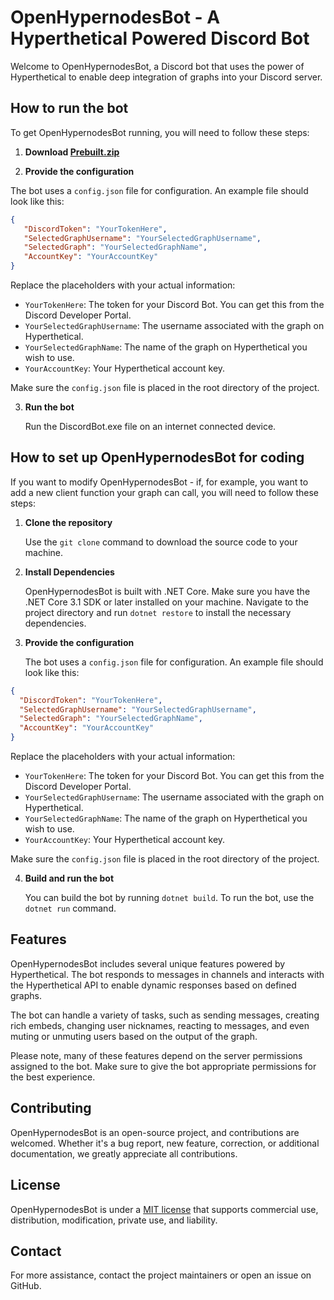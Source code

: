 # OpenHypernodesBot - A Hyperthetical Powered Discord Bot

Welcome to OpenHypernodesBot, a Discord bot that uses the power of Hyperthetical to enable deep integration of graphs into your Discord server.

   ## How to run the bot
   To get OpenHypernodesBot running, you will need to follow these steps:
   1. **Download [Prebuilt.zip](https://github.com/fahyc/OSHypernodesBot/blob/main/Prebuilt.zip)**

   2. **Provide the configuration**

   The bot uses a `config.json` file for configuration. An example file should look like this:

   ```json
   {
      "DiscordToken": "YourTokenHere",
      "SelectedGraphUsername": "YourSelectedGraphUsername",
      "SelectedGraph": "YourSelectedGraphName",
      "AccountKey": "YourAccountKey"
   }
   ```

   Replace the placeholders with your actual information:

   - `YourTokenHere`: The token for your Discord Bot. You can get this from the Discord Developer Portal.
   - `YourSelectedGraphUsername`: The username associated with the graph on Hyperthetical.
   - `YourSelectedGraphName`: The name of the graph on Hyperthetical you wish to use.
   - `YourAccountKey`: Your Hyperthetical account key.

   Make sure the `config.json` file is placed in the root directory of the project.

   3. **Run the bot**
      
      Run the DiscordBot.exe file on an internet connected device. 


## How to set up OpenHypernodesBot for coding
If you want to modify OpenHypernodesBot - if, for example, you want to add a new client function your graph can call, you will need to follow these steps:

1. **Clone the repository**

   Use the `git clone` command to download the source code to your machine.

2. **Install Dependencies**

   OpenHypernodesBot is built with .NET Core. Make sure you have the .NET Core 3.1 SDK or later installed on your machine. Navigate to the project directory and run `dotnet restore` to install the necessary dependencies.

3. **Provide the configuration**

   The bot uses a `config.json` file for configuration. An example file should look like this:

```json
{
  "DiscordToken": "YourTokenHere",
  "SelectedGraphUsername": "YourSelectedGraphUsername",
  "SelectedGraph": "YourSelectedGraphName",
  "AccountKey": "YourAccountKey"
}
```

   Replace the placeholders with your actual information:

   - `YourTokenHere`: The token for your Discord Bot. You can get this from the Discord Developer Portal.
   - `YourSelectedGraphUsername`: The username associated with the graph on Hyperthetical.
   - `YourSelectedGraphName`: The name of the graph on Hyperthetical you wish to use.
   - `YourAccountKey`: Your Hyperthetical account key.

   Make sure the `config.json` file is placed in the root directory of the project.

4. **Build and run the bot**

   You can build the bot by running `dotnet build`. To run the bot, use the `dotnet run` command. 

## Features

OpenHypernodesBot includes several unique features powered by Hyperthetical. The bot responds to messages in channels and interacts with the Hyperthetical API to enable dynamic responses based on defined graphs. 

The bot can handle a variety of tasks, such as sending messages, creating rich embeds, changing user nicknames, reacting to messages, and even muting or unmuting users based on the output of the graph.

Please note, many of these features depend on the server permissions assigned to the bot. Make sure to give the bot appropriate permissions for the best experience.

## Contributing

OpenHypernodesBot is an open-source project, and contributions are welcomed. Whether it's a bug report, new feature, correction, or additional documentation, we greatly appreciate all contributions.

## License

OpenHypernodesBot is under a [MIT license](LICENSE) that supports commercial use, distribution, modification, private use, and liability.

## Contact 

For more assistance, contact the project maintainers or open an issue on GitHub.
